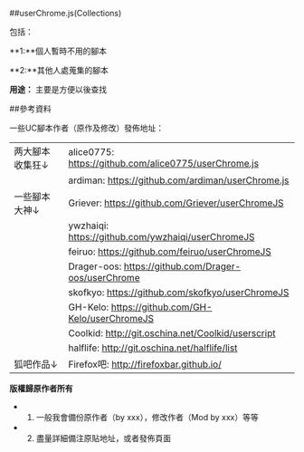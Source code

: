 ##userChrome.js(Collections)

包括：

**1:**個人暫時不用的腳本

**2:**其他人處蒐集的腳本

**用途：** 主要是方便以後查找

##參考資料

一些UC腳本作者（原作及修改）發佈地址：

| | |
| :--- | :--- |
| 两大腳本收集狂↓ | alice0775: https://github.com/alice0775/userChrome.js |
| | ardiman: https://github.com/ardiman/userChrome.js |
| 一些腳本大神↓ | Griever: https://github.com/Griever/userChromeJS |
| | ywzhaiqi: https://github.com/ywzhaiqi/userChromeJS |
| | feiruo: https://github.com/feiruo/userChromeJS |
| | Drager-oos: https://github.com/Drager-oos/userChrome |
| | skofkyo: https://github.com/skofkyo/userChromeJS |
| | GH-Kelo: https://github.com/GH-Kelo/userChromeJS |
| | Coolkid: http://git.oschina.net/Coolkid/userscript |
| | halflife: http://git.oschina.net/halflife/list |
| 狐吧作品↓ | Firefox吧: http://firefoxbar.github.io/ |

**版權歸原作者所有**

- 1. 一般我會備份原作者（by xxx），修改作者（Mod by xxx）等等

- 2. 盡量詳細備注原貼地址，或者發佈頁面
